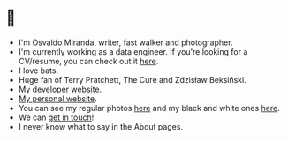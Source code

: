 # :bat:

* I'm Osvaldo Miranda, writer, fast walker and photographer.
* I'm currently working as a data engineer. If you're looking for a CV/resume, you can check out it [here](https://omiranda.dev/cv).
* I love bats.
* Huge fan of Terry Pratchett, The Cure and Zdzisław Beksiński.
* [My developer website](https://omiranda.dev).
* [My personal website](https://quiroptero.blog).
* You can see my regular photos [here](https://paliacate.blog)
and my black and white ones [here](https://monocromo.blog).
* We can [get in touch](mailto:contacto@omiranda.dev)!
* I never know what to say in the About pages.

